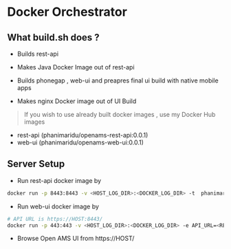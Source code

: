 # Docker Orchestrator


## What build.sh does ?

 - Builds rest-api

 - Makes Java Docker Image out of rest-api

 - Builds phonegap , web-ui and preapres final ui build with native mobile apps

 - Makes nginx Docker image out of UI Build

> If you wish to use already built docker images , use my Docker Hub images
  -  rest-api (phanimaridu/openams-rest-api:0.0.1)
  - web-ui (phanimaridu/openams-web-ui:0.0.1)



## Server Setup

  - Run rest-api docker image by
  ~~~ sh
  docker run -p 8443:8443 -v <HOST_LOG_DIR>:<DOCKER_LOG_DIR> -t  phanimaridu/openams-rest-api:0.0.1 <SPRING_BOOT_INIT_WITH_VM_ARGS>
  ~~~

  - Run web-ui docker image by
  ~~~ sh
  # API URL is https://HOST:8443/
  docker run -p 443:443 -v <HOST_LOG_DIR>:<DOCKER_LOG_DIR> -e API_URL=<REST_API_URL> -t  phanimaridu/openams-web-ui:0.0.1
  ~~~

  - Browse Open AMS UI from https://HOST/
